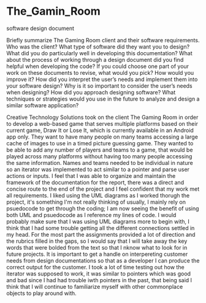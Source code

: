 # The_Gamin_Room
software design document

Briefly summarize The Gaming Room client and their software requirements. Who was the client? What type of software did they want you to design?
What did you do particularly well in developing this documentation?
What about the process of working through a design document did you find helpful when developing the code?
If you could choose one part of your work on these documents to revise, what would you pick? How would you improve it?
How did you interpret the user’s needs and implement them into your software design? Why is it so important to consider the user’s needs when designing?
How did you approach designing software? What techniques or strategies would you use in the future to analyze and design a similar software application?

Creative Technology Solutions took on the client The Gaming Room in order to develop a web-based game that serves multiple platforms based on their current game, Draw It or Lose It, which is currently available in an Android app only. They want to have many people on many teams accessing a large cache of images to use in a timed picture guessing game. They wanted to be able to add any number of players and teams to a game, that would be played across many platforms without having too many people accessing the same information. Names and teams needed to be individual in nature so an iterator was implemented to act similar to a pointer and parse user actions or inputs. I feel that I was able to organize and maintain the framework of the documentation for the report, there was a direct and concise route to the end of the project and I feel confident that my work met all requirements. I liked using the UML diagrams as I worked thorugh the project, it's something I'm not really thinking of usually, I mainly rely on psuedocode to get through the coding; I am now seeing the benefit of using both UML and psuedocode as I reference my lines of code. I would probably make sure that I was using UML diagrams more to begin with, I think that I had some trouble getting all the different connections settled in my head. For the most part the assignments provided a lot of direction and the rubrics filled in the gaps, so I would say that I will take away the key words that were bolded from the text so that I nknow what to look for in future projects. It is important to get a handle on interpereting customer needs from design documentations so that as a developer I can produce the correct output for the customer. I took a lot of time testing out how the iterator was supposed to work, it was similar to pointers which was good and bad since I had had trouble iwth pointers in the past, that being said I think that I will continue to familiarize myself with other commonplace objects to play around with.

